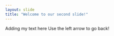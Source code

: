 ```yaml
---
layout: slide
title: "Welcome to our second slide!"
---
```

Adding my text here
Use the left arrow to go back!
